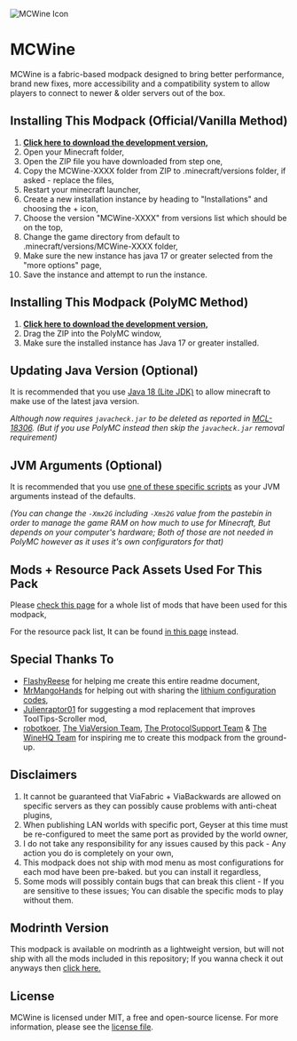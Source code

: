 ![MCWine Icon](https://i.imgur.com/sykJqfG.png)
# MCWine

MCWine is a fabric-based modpack designed to bring better performance, brand new fixes, more accessibility and a compatibility system to allow players to connect to newer & older servers out of the box.

## Installing This Modpack (Official/Vanilla Method)

1. [**Click here to download the development version,**](https://github.com/Kichura/MCWine/archive/refs/heads/Dev.zip)
2. Open your Minecraft folder,
3. Open the ZIP file you have downloaded from step one,
4. Copy the MCWine-XXXX folder from ZIP to .minecraft/versions folder, if asked - replace the files,
5. Restart your minecraft launcher,
6. Create a new installation instance by heading to "Installations" and choosing the + icon,
7. Choose the version "MCWine-XXXX" from versions list which should be on the top,
8. Change the game directory from default to .minecraft/versions/MCWine-XXXX folder,
9. Make sure the new instance has java 17 or greater selected from the "more options" page,
10. Save the instance and attempt to run the instance.

## Installing This Modpack (PolyMC Method)

1. [**Click here to download the development version,**](https://github.com/Kichura/MCWine/archive/refs/heads/PolyMC-Dev.zip)
2. Drag the ZIP into the PolyMC window,
3. Make sure the installed instance has Java 17 or greater installed.

## Updating Java Version (Optional)

It is recommended that you use [Java 18 (Lite JDK)](https://bell-sw.com/pages/downloads/#/java-18-current) to allow minecraft to make use of the latest java version.

*Although now requires ```javacheck.jar``` to be deleted as reported in [MCL-18306](https://bugs.mojang.com/browse/MCL-18306). (But if you use PolyMC instead then skip the ```javacheck.jar``` removal requirement)*

## JVM Arguments (Optional)

It is recommended that you use [one of these specific scripts](https://github.com/Kichura/MCWine/tree/PolyMC-Dev/sources/jvm_arguments.md) as your JVM arguments instead of the defaults.

*(You can change the ```-Xmx2G``` including ```-Xms2G``` value from the pastebin in order to manage the game RAM on how much to use for Minecraft, But depends on your computer's hardware; Both of those are not needed in PolyMC however as it uses it's own configurators for that)*

## Mods + Resource Pack Assets Used For This Pack

Please [check this page](https://github.com/Kichura/MCWine/tree/PolyMC-Dev/sources/mods_used.md) for a whole list of mods that have been used for this modpack,

For the resource pack list, It can be found [in this page](https://github.com/Kichura/MCWine/tree/PolyMC-Dev/sources/resources_used.md) instead.

## Special Thanks To

- [FlashyReese](https://github.com/FlashyReese) for helping me create this entire readme document,
- [MrMangoHands](https://github.com/mrmangohands) for helping out with sharing the [lithium configuration codes](https://github.com/CaffeineMC/lithium-fabric/blob/1.19.x/dev/src/main/java/me/jellysquid/mods/lithium/common/config/LithiumConfig.java),
- [Julienraptor01](https://github.com/Julienraptor01) for suggesting a mod replacement that improves ToolTips-Scroller mod,
- [robotkoer](https://modrinth.com/modpack/fabulously-optimized), [The ViaVersion Team](https://github.com/ViaVersion/ViaVersion), [The ProtocolSupport Team](https://github.com/ProtocolSupport/ProtocolSupport) & [The WineHQ Team](https://www.winehq.org) for inspiring me to create this modpack from the ground-up.

## Disclaimers

1. It cannot be guaranteed that ViaFabric + ViaBackwards are allowed on specific servers as they can possibly cause problems with anti-cheat plugins,
2. When publishing LAN worlds with specific port, Geyser at this time must be re-configured to meet the same port as provided by the world owner,
3. I do not take any responsibility for any issues caused by this pack - Any action you do is completely on your own,
4. This modpack does not ship with mod menu as most configurations for each mod have been pre-baked. but you can install it regardless,
5. Some mods will possibly contain bugs that can break this client - If you are sensitive to these issues; You can disable the specific mods to play without them.

## Modrinth Version

This modpack is available on modrinth as a lightweight version, but will not ship with all the mods included in this repository; If you wanna check it out anyways then [click here.](https://modrinth.com/modpack/mcwine)

## License

MCWine is licensed under MIT, a free and open-source license. For more information, please see the [license file](https://github.com/Kichura/MCWine/blob/PolyMC-Dev/LICENSE).
